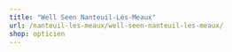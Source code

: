 ```yaml
---
title: "Well Seen Nanteuil-Lès-Meaux"
url: /nanteuil-les-meaux/well-seen-nanteuil-les-meaux/
shop: opticien
---
```

